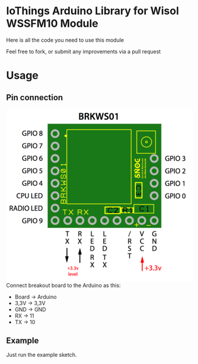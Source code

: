 IoThings Arduino Library for
Wisol WSSFM10 Module
==============================================================

Here is all the code you need to use this module

Feel free to fork, or submit any improvements via a pull request


# Usage
## Pin connection
![SNOC-BRKWS01 pinout](BRKWS01.png)
Connect breakout board to the Arduino as this:

* Board -> Arduino
* 3,3V  ->  3,3V
* GND   ->  GND
* RX    ->  11
* TX    ->  10

## Example
Just run the example sketch.
